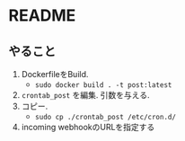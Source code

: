 # README

## やること

1. DockerfileをBuild.
    - `sudo docker build . -t post:latest`
1. `crontab_post` を編集. 引数を与える.
1. コピー.
    - `sudo cp ./crontab_post /etc/cron.d/`
1. incoming webhookのURLを指定する

